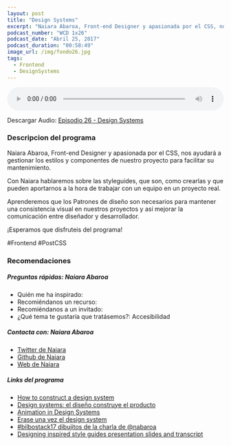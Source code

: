 ```yaml
---
layout: post
title: "Design Systems"
excerpt: "Naiara Abaroa, Front-end Designer y apasionada por el CSS, nos ayudará a entender los Design Systems."
podcast_number: "WCD 1x26"
podcast_date: "Abril 25, 2017"
podcast_duration: "00:58:49"
image_url: /img/fondo26.jpg
tags: 
  - Frontend
  - DesignSystems
---
```


<audio src="http://www.podtrac.com/pts/redirect.mp3/archive.org/download/WCD-26/WeCodeSign%201x26%20-%20Design%20Systems.mp3" preload="auto" controls style="width: 100%;">
  <p>Tu navegador no implementa el elemento audio</p>
</audio>

<p>Descargar Audio: <a href="http://www.podtrac.com/pts/redirect.mp3/archive.org/download/WCD-26/WeCodeSign%201x26%20-%20Design%20Systems.mp3" title="Botón derecho del ratón, luego guardar enlace como...">Episodio 26 - Design Systems</a></p>

<h3 class="post-title  post-heading">Descripcion del programa</h3>

Naiara Abaroa, Front-end Designer y apasionada por el CSS, nos ayudará a gestionar los estilos y componentes de nuestro proyecto para facilitar su mantenimiento. 

Con Naiara hablaremos sobre las styleguides, que son, como crearlas y que pueden aportarnos a la hora de trabajar con un equipo en un proyecto real. 

Aprenderemos que los Patrones de diseño son necesarios para mantener una consistencia visual en nuestros proyectos y así mejorar la comunicación entre diseñador y desarrollador.

¡Esperamos que disfruteis del programa!
 
<div class="rule"></div>

#Frontend #PostCSS

<div class="rule"></div>

<h3 class="post-title  post-heading">Recomendaciones</h3>

##### Preguntas rápidas: Naiara Abaroa

<ul>
  <li class="recomendacion"><span>Quién me ha inspirado: </span><a href=""></a></li>
  <li class="recomendacion"><span>Recomiéndanos un recurso: </span><a href=""></a></li>
  <li class="recomendacion"><span>Recomiéndanos a un invitado: </span><a href=""></a></li>
  <li class="recomendacion"><span>¿Qué tema te gustaría que tratásemos?: </span>Accesibilidad</li>
</ul>

##### Contacta con: Naiara Abaroa

<ul>
  <li class="recomendacion"><a href="https://twitter.com/nabaroa">Twitter de Naiara</a></li>
  <li class="recomendacion"><a href="https://github.com/nabaroa">Github de Naiara</a></li>
  <li class="recomendacion"><a href="http://www.naknak.me/">Web de Naiara</a></li>
</ul>

##### Links del programa

<ul>
  <li class="recomendacion"><a href="https://medium.freecodecamp.com/how-to-construct-a-design-system-864adbf2a117">How to construct a design system</a></li>
  <li class="recomendacion"><a href="http://octuweb.com/design-systems-diseno-construye-producto/">Design systems: el diseño construye el producto</a></li>
  <li class="recomendacion"><a href="https://24ways.org/2016/animation-in-design-systems/">Animation in Design Systems</a></li>
  <li class="recomendacion"><a href="https://nabaroa.github.io/erase-una-vez-el-design-system/#/">Erase una vez el design system</a></li>
  <li class="recomendacion"><a href="https://twitter.com/Aitortxu/status/827824977772703744">#bilbostack17 dibujitos de la charla de @nabaroa</a></li>
  <li class="recomendacion"><a href="https://stuffandnonsense.co.uk/blog/about/designing-inspired-style-guides-presentation-slides-and-transcript">Designing inspired style guides presentation slides and transcript</a></li>
</ul>

<!-- ##### Recomendaciones de Nacho y Carmen

<ul>
  <li class="recomendacion"></li>
  <li class="recomendacion"></li>
  <li class="recomendacion"></li>
  <li class="recomendacion"></li>
  <li class="recomendacion"></li>
  <li class="recomendacion"></li>
</ul> -->
